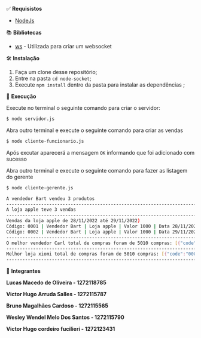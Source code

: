 &#9989; <b>Requisistos</b>

* [NodeJs](https://nodejs.org/en/)

&#128218; <b>Bibliotecas</b>

* [ws](https://www.npmjs.com/package/ws) - Utilizada para criar um websocket

&#128736; <b>Instalação</b>

1. Faça um clone desse repositório;
2. Entre na pasta `cd node-socket`;
3. Execute `npm install` dentro da pasta para instalar as dependências ;



&#128221; <b>Execução</b>

Execute no terminal o seguinte comando para criar o servidor:

```bash
$ node servidor.js
```

Abra outro terminal e execute o seguinte comando para criar as vendas

```bash
$ node cliente-funcionario.js
```

Após excutar aparecerá a mensagem `OK` informando que foi adicionado com sucesso


Abra outro terminal e execute o seguinte comando para fazer as listagem do gerente
```bash
$ node cliente-gerente.js
```

```bash
A vendedor Bart vendeu 3 produtos
-------------------------------------------------------------------------------------------------------
A loja apple teve 3 vendas
-------------------------------------------------------------------------------------------------------
Vendas da loja apple de 28/11/2022 até 29/11/2022)
Código: 0001 | Vendedor Bart | Loja apple | Valor 1000 | Data 28/11/2022
Código: 0002 | Vendedor Bart | Loja apple | Valor 1000 | Data 29/11/2022
-------------------------------------------------------------------------------------------------------
O melhor vendedor Carl total de compras foram de 5010 compras: [{"code":"0001","seller":"Carl","store":"xiomi","date":"2022-11-30T03:00:00.000Z","ammount":5000},{"code":"0002","seller":"Carl","store":"xiomi","date":"2022-11-30T03:00:00.000Z","ammount":10}]
-------------------------------------------------------------------------------------------------------
Melhor loja xiomi total de compras foram de 5010 compras: [{"code":"0001","seller":"Carl","store":"xiomi","date":"2022-11-30T03:00:00.000Z","ammount":5000},{"code":"0002","seller":"Carl","store":"xiomi","date":"2022-11-30T03:00:00.000Z","ammount":10}]
-------------------------------------------------------------------------------------------------------
```

&#128101; <b>Integrantes</b>

  <p><b>Lucas Macedo de Oliveira - 1272118785</b></p>
  <p><b>Victor Hugo Arruda Salles - 1272115787</b></p>
  <p><b>Bruno Magalhães Cardoso - 1272115565</b></p>
  <p><b>Wesley Wendel Melo Dos Santos - 1272115790</b></p>
  <p><b>Victor Hugo cordeiro fucilieri - 1272123431</b></p>


